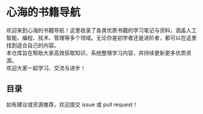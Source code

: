 # 心海的书籍导航

欢迎来到心海的书籍导航！这里收录了各类优质书籍的学习笔记与资料，涵盖人工智能、编程、技术、管理等多个领域。无论你是初学者还是进阶者，都可以在这里找到适合自己的内容。  
本仓库旨在帮助大家高效获取知识、系统整理学习内容，并持续更新更多优质资源。  
欢迎大家一起学习、交流与进步！

## 目录
<!-- AUTO_DIR_START -->
<!-- The content below is auto-generated based on the directory structure. Do not edit manually. -->
<!-- AUTO_DIR_END -->

如有建议或资源推荐，欢迎提交 issue 或 pull request！
